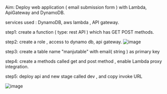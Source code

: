 Aim: Deploy web application ( email submission form )  with Lambda, ApiGateway and DynamoDB.

services used : DynamoDB, aws lambda , API gateway. 

step1: create a function ( type: rest API ) which has   GET POST methods. 

step2: create a role , access to dynamo db, api gateway.
![image](https://github.com/user-attachments/assets/732916f6-bf9e-4b4a-9ad7-27e1fc7249f6)

step3: create a table name "manjutable" with email( string )  as primary key 

step4: create a methods called get and post method , enable Lambda proxy integration.

step5: deploy api and new stage called dev , and copy invoke URL 

![image](https://github.com/user-attachments/assets/23e0ea7e-3dd3-4ba5-ae38-4b9b897a1e5a)


